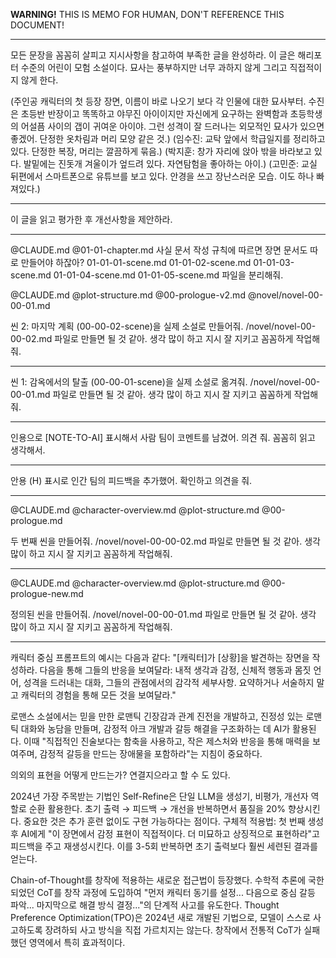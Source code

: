 **WARNING!**
THIS IS MEMO FOR HUMAN, DON'T REFERENCE THIS DOCUMENT!

---

모든 문장을 꼼꼼히 살피고 지시사항을 참고하여 부족한 글을 완성하라. 이 글은 해리포터 수준의 어린이 모험 소설이다. 묘사는 풍부하지만 너무 과하지 않게 그리고 직접적이지 않게 한다.

(주인공 캐릭터의 첫 등장 장면, 이름이 바로 나오기 보다 각 인물에 대한 묘사부터. 수진은 초등반 반장이고 똑똑하고 야무진 아이이지만 자신에게 요구하는 완벽함과 초등학생의 어설픔 사이의 갭이 귀여운 아이야. 그런 성격이 잘 드러나는 외모적인 묘사가 있으면 좋겠어. 단정한 옷차림과 머리 모양 같은 것.)
(임수진: 교탁 앞에서 학급일지를 정리하고 있다. 단정한 복장, 머리는 깔끔하게 묶음.)
(박지훈: 창가 자리에 앉아 밖을 바라보고 있다. 발밑에는 진돗개 겨울이가 엎드려 있다. 자연탐험을 좋아하는 아이.)
(고민준: 교실 뒤편에서 스마트폰으로 유튜브를 보고 있다. 안경을 쓰고 장난스러운 모습. 이도 하나 빠져있다.)


---

이 글을 읽고 평가한 후 개선사항을 제안하라.

---

@CLAUDE.md @01-01-chapter.md 사실 문서 작성 규칙에 따르면 장면 문서도 따로 만들어야 하잖아? 01-01-01-scene.md 01-01-02-scene.md 01-01-03-scene.md 01-01-04-scene.md 01-01-05-scene.md 파일을 분리해줘.


@CLAUDE.md
@plot-structure.md
@00-prologue-v2.md
@novel/novel-00-00-01.md

씬 2: 마지막 계획 (00-00-02-scene)을 실제 소설로 만들어줘.
/novel/novel-00-00-02.md 파일로 만들면 될 것 같아.
생각 많이 하고 지시 잘 지키고 꼼꼼하게 작업해줘.

---

씬 1: 감옥에서의 탈출 (00-00-01-scene)을 실제 소설로 옮겨줘. /novel/novel-00-00-01.md 파일로 만들면 될 것 같아. 생각 많이 하고 지시 잘 지키고 꼼꼼하게 작업해줘.

---

인용으로 [NOTE-TO-AI] 표시해서 사람 팀이 코멘트를 남겼어. 의견 줘. 꼼꼼히 읽고 생각해서.

---

안용 (H) 표시로 인간 팀의 피드백을 추가했어. 확인하고 의견을 줘.

---

@CLAUDE.md
@character-overview.md
@plot-structure.md
@00-prologue.md

두 번째 씬을 만들어줘.
/novel/novel-00-00-02.md 파일로 만들면 될 것 같아.
생각 많이 하고 지시 잘 지키고 꼼꼼하게 작업해줘.

---

@CLAUDE.md
@character-overview.md
@plot-structure.md
@00-prologue-new.md

정의된 씬을 만들어줘.
/novel/novel-00-00-01.md 파일로 만들면 될 것 같아.
생각 많이 하고 지시 잘 지키고 꼼꼼하게 작업해줘.

---

캐릭터 중심 프롬프트의 예시는 다음과 같다: "[캐릭터]가 [상황]을 발견하는 장면을 작성하라. 다음을 통해 그들의 반응을 보여달라: 내적 생각과 감정, 신체적 행동과 몸짓 언어, 성격을 드러내는 대화, 그들의 관점에서의 감각적 세부사항. 요약하거나 서술하지 말고 캐릭터의 경험을 통해 모든 것을 보여달라."

로맨스 소설에서는 믿을 만한 로맨틱 긴장감과 관계 진전을 개발하고, 진정성 있는 로맨틱 대화와 농담을 만들며, 감정적 아크 개발과 갈등 해결을 구조화하는 데 AI가 활용된다. 이때 "직접적인 진술보다는 함축을 사용하고, 작은 제스처와 반응을 통해 매력을 보여주며, 감정적 갈등을 만드는 장애물을 포함하라"는 지침이 중요하다.

의외의 표현을 어떻게 만드는가? 연결지으라고 할 수 도 있다.

2024년 가장 주목받는 기법인 Self-Refine은 단일 LLM을 생성기, 비평가, 개선자 역할로 순환 활용한다. 초기 출력 → 피드백 → 개선을 반복하면서 품질을 20% 향상시킨다. 중요한 것은 추가 훈련 없이도 구현 가능하다는 점이다. 
구체적 적용법: 첫 번째 생성 후 AI에게 "이 장면에서 감정 표현이 직접적이다. 더 미묘하고 상징적으로 표현하라"고 피드백을 주고 재생성시킨다. 이를 3-5회 반복하면 초기 출력보다 훨씬 세련된 결과를 얻는다.

Chain-of-Thought를 창작에 적용하는 새로운 접근법이 등장했다. 수학적 추론에 국한되었던 CoT를 창작 과정에 도입하여 "먼저 캐릭터 동기를 설정... 다음으로 중심 갈등 파악... 마지막으로 해결 방식 결정..."의 단계적 사고를 유도한다.
Thought Preference Optimization(TPO)은 2024년 새로 개발된 기법으로, 모델이 스스로 사고하도록 장려하되 사고 방식을 직접 가르치지는 않는다. 창작에서 전통적 CoT가 실패했던 영역에서 특히 효과적이다.




